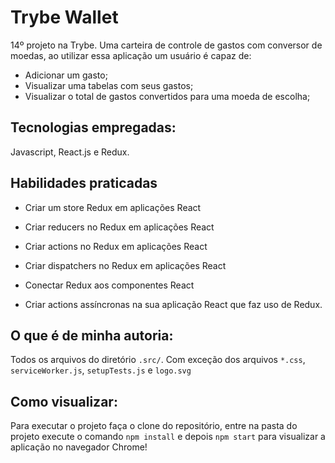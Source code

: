 # Trybe Wallet 
14º projeto na Trybe. Uma carteira de controle de gastos com conversor de moedas, ao utilizar essa aplicação um usuário é capaz de:

- Adicionar um gasto;
- Visualizar uma tabelas com seus gastos;
- Visualizar o total de gastos convertidos para uma moeda de escolha;

## Tecnologias empregadas:

Javascript, React.js e Redux.

## Habilidades praticadas

  - Criar um store Redux em aplicações React

- Criar reducers no Redux em aplicações React

- Criar actions no Redux em aplicações React

- Criar dispatchers no Redux em aplicações React

- Conectar Redux aos componentes React

- Criar actions assíncronas na sua aplicação React que faz uso de Redux.


## O que é de minha autoria:

Todos os arquivos do diretório `.src/`. Com exceção dos arquivos `*.css`, `serviceWorker.js`, `setupTests.js` e `logo.svg`

## Como visualizar:

Para executar o projeto faça o clone do repositório, entre na pasta do projeto execute o comando `npm install` e depois `npm start` para visualizar a aplicação no navegador Chrome!
